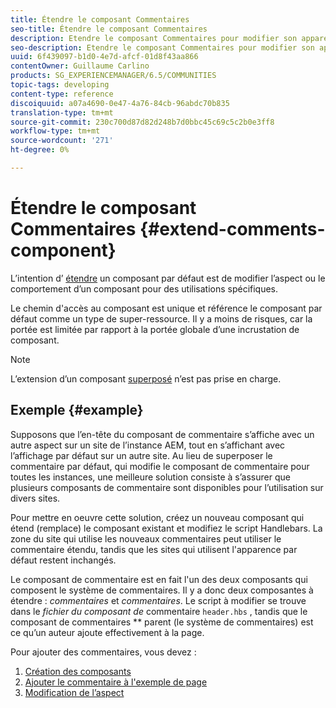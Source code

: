```yaml
---
title: Étendre le composant Commentaires
seo-title: Étendre le composant Commentaires
description: Etendre le composant Commentaires pour modifier son apparence ou son comportement pour des utilisations spécifiques
seo-description: Etendre le composant Commentaires pour modifier son apparence ou son comportement pour des utilisations spécifiques
uuid: 6f439097-b1d0-4e7d-afcf-01d8f43aa866
contentOwner: Guillaume Carlino
products: SG_EXPERIENCEMANAGER/6.5/COMMUNITIES
topic-tags: developing
content-type: reference
discoiquuid: a07a4690-0e47-4a76-84cb-96abdc70b835
translation-type: tm+mt
source-git-commit: 230c700d87d82d248b7d0bbc45c69c5c2b0e3ff8
workflow-type: tm+mt
source-wordcount: '271'
ht-degree: 0%

---
```



# Étendre le composant Commentaires  {#extend-comments-component}

L’intention d’ [étendre](client-customize.md#extensions) un composant par défaut est de modifier l’aspect ou le comportement d’un composant pour des utilisations spécifiques.

Le chemin d&#39;accès au composant est unique et référence le composant par défaut comme un type de super-ressource. Il y a moins de risques, car la portée est limitée par rapport à la portée globale d’une incrustation de composant.

>[!NOTE]
>
>L’extension d’un composant [superposé](client-customize.md#overlays) n’est pas prise en charge.


## Exemple {#example}

Supposons que l’en-tête du composant de commentaire s’affiche avec un autre aspect sur un site de l’instance AEM, tout en s’affichant avec l’affichage par défaut sur un autre site. Au lieu de superposer le commentaire par défaut, qui modifie le composant de commentaire pour toutes les instances, une meilleure solution consiste à s’assurer que plusieurs composants de commentaire sont disponibles pour l’utilisation sur divers sites.

Pour mettre en oeuvre cette solution, créez un nouveau composant qui étend (remplace) le composant existant et modifiez le script Handlebars. La zone du site qui utilise les nouveaux commentaires peut utiliser le commentaire étendu, tandis que les sites qui utilisent l&#39;apparence par défaut restent inchangés.

Le composant de commentaire est en fait l&#39;un des deux composants qui composent le système de commentaires. Il y a donc deux composantes à étendre : *commentaires* et *commentaires*. Le script à modifier se trouve dans le *fichier du composant de* commentaire `header.hbs` , tandis que le composant de commentaires ** parent (le système de commentaires) est ce qu’un auteur ajoute effectivement à la page.

Pour ajouter des commentaires, vous devez :

1. [Création des composants](extend-create-components.md)
1. [Ajouter le commentaire à l&#39;exemple de page](extend-sample-page.md)
1. [Modification de l’aspect](extend-alter-appearance.md)

